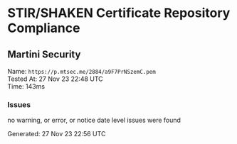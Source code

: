 # STIR/SHAKEN Certificate Repository Compliance

## Martini Security

Name: `https://p.mtsec.me/2884/a9F7PrNSzemC.pem`\
Tested At: 27 Nov 23 22:48 UTC\
Time: 143ms

### Issues

no warning, or error, or notice date level issues were found

Generated: 27 Nov 23 22:56 UTC